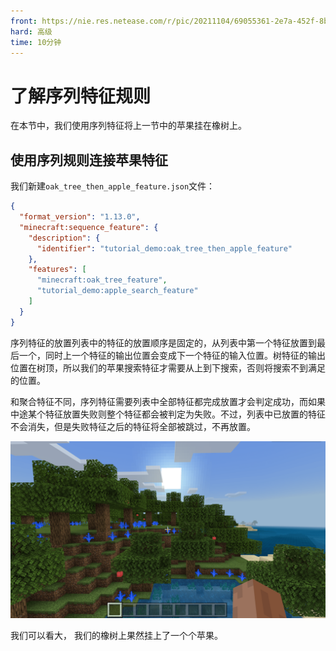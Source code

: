 ```yaml
---
front: https://nie.res.netease.com/r/pic/20211104/69055361-2e7a-452f-8b1a-f23e1262a03a.jpg
hard: 高级
time: 10分钟
---
```


# 了解序列特征规则

在本节中，我们使用序列特征将上一节中的苹果挂在橡树上。

## 使用序列规则连接苹果特征

我们新建`oak_tree_then_apple_feature.json`文件：

```json
{
  "format_version": "1.13.0",
  "minecraft:sequence_feature": {
    "description": {
      "identifier": "tutorial_demo:oak_tree_then_apple_feature"
    },
    "features": [
      "minecraft:oak_tree_feature",
      "tutorial_demo:apple_search_feature"
    ]
  }
}
```

序列特征的放置列表中的特征的放置顺序是固定的，从列表中第一个特征放置到最后一个，同时上一个特征的输出位置会变成下一个特征的输入位置。树特征的输出位置在树顶，所以我们的苹果搜索特征才需要从上到下搜索，否则将搜索不到满足的位置。

和聚合特征不同，序列特征需要列表中全部特征都完成放置才会判定成功，而如果中途某个特征放置失败则整个特征都会被判定为失败。不过，列表中已放置的特征不会消失，但是失败特征之后的特征将全部被跳过，不再放置。

![](./images/16.8_apple_tree_in-game.png)

我们可以看大， 我们的橡树上果然挂上了一个个苹果。